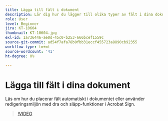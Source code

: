 ```yaml
---
title: Lägga till fält i dokument
description: Lär dig hur du lägger till olika typer av fält i dina dokument
role: User
level: Beginner
jira: KT-10604
thumbnail: KT-10604.jpg
exl-id: 1a736446-ae0d-45c0-b253-666bcef1559c
source-git-commit: ad54f7afa78b0fbb31eccf455723a8890cb92355
workflow-type: tm+mt
source-wordcount: '41'
ht-degree: 0%

---
```


# Lägga till fält i dina dokument

Läs om hur du placerar fält automatiskt i dokumentet eller använder redigeringsmiljön med dra och släpp-funktioner i Acrobat Sign.

>[!VIDEO](https://video.tv.adobe.com/v/346620?quality=12&learn=on&hidetitle=true)
